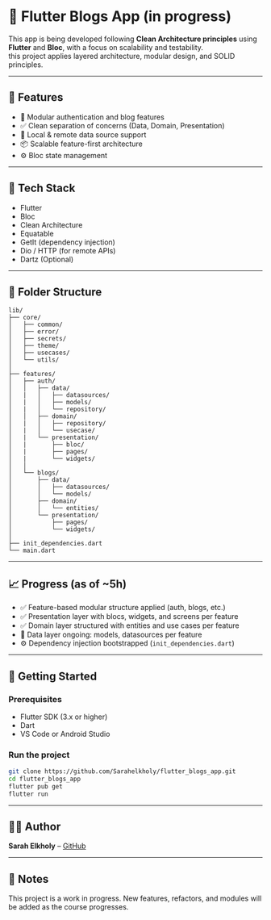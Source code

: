 # 📰 Flutter Blogs App (in progress)

This app is being developed following **Clean Architecture principles** using **Flutter** and **Bloc**, with a focus on scalability and testability.  
this project applies layered architecture, modular design, and SOLID principles.

---

## 🚀 Features

- 🔐 Modular authentication and blog features
- ✅ Clean separation of concerns (Data, Domain, Presentation)
- 💾 Local & remote data source support
- 📦 Scalable feature-first architecture
- ⚙️ Bloc state management

---

## 🧰 Tech Stack

- Flutter
- Bloc
- Clean Architecture
- Equatable
- GetIt (dependency injection)
- Dio / HTTP (for remote APIs)
- Dartz (Optional)

---

## 📂 Folder Structure

```
lib/
├── core/
│   ├── common/
│   ├── error/
│   ├── secrets/
│   ├── theme/
│   ├── usecases/
│   └── utils/
│
├── features/
│   ├── auth/
│   │   ├── data/
│   |   │   ├── datasources/
│   |   │   ├── models/
│   |   │   └── repository/
│   │   ├── domain/
│   |   │   ├── repository/
│   |   │   └── usecase/
│   |   └── presentation/
│   |       ├── bloc/
│   |       ├── pages/
│   |       └── widgets/
│   │
│   └── blogs/
│       ├── data/
│       │   ├── datasources/
│       │   └── models/
│       ├── domain/
│       │   └── entities/
│       └── presentation/
│           ├── pages/
│           └── widgets/
│
├── init_dependencies.dart
└── main.dart
```

---

## 📈 Progress (as of ~5h)

- ✅ Feature-based modular structure applied (auth, blogs, etc.)
- ✅ Presentation layer with blocs, widgets, and screens per feature
- ✅ Domain layer structured with entities and use cases per feature
- 🔄 Data layer ongoing: models, datasources per feature
- ⚙️ Dependency injection bootstrapped (`init_dependencies.dart`)

---

## 🔧 Getting Started

### Prerequisites

- Flutter SDK (3.x or higher)
- Dart
- VS Code or Android Studio

### Run the project

```bash
git clone https://github.com/Sarahelkholy/flutter_blogs_app.git
cd flutter_blogs_app
flutter pub get
flutter run
```

---

## 🧑‍💻 Author

**Sarah Elkholy** – [GitHub](https://github.com/Sarahelkholy)

---

## 📌 Notes

This project is a work in progress. New features, refactors, and modules will be added as the course progresses.

